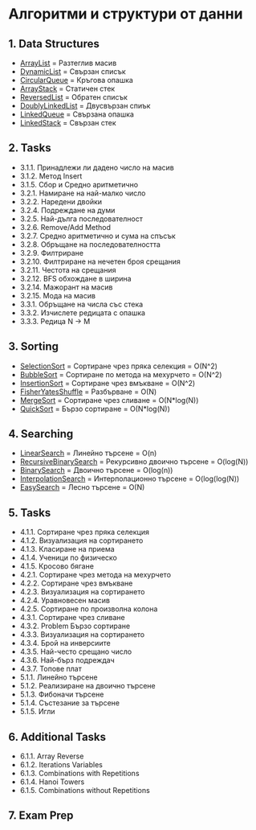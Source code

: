 ﻿# Алгоритми и структури от данни

## 1. Data Structures 
- [ArrayList](1.%20Data%20Structures/ArrayList) = Разтеглив масив
- [DynamicList](1.%20Data%20Structures/DynamicList) = Свързан списък
- [CircularQueue](1.%20Data%20Structures/CircularQueue) = Кръгова опашка
- [ArrayStack](1.%20Data%20Structures/ArrayStack) = Статичен стек
- [ReversedList](1.%20Data%20Structures/ReversedList) = Обратен списък
- [DoublyLinkedList](1.%20Data%20Structures/DoublyLinkedList) = Двусвързан спиък
- [LinkedQueue](1.%20Data%20Structures/LinkedQueue) =  Свързана опашка
- [LinkedStack](1.%20Data%20Structures/LinkedStack) = Свързан стек

## 2. Tasks
- 3.1.1. Принадлежи ли дадено число на масив
- 3.1.2. Метод Insert 
- 3.1.5. Сбор и Средно аритметично
- 3.2.1. Намиране на най-малко число 
- 3.2.2. Наредени двойки
- 3.2.4. Подреждане на думи
- 3.2.5. Най-дълга последователност
- 3.2.6. Remove/Add Method 
- 3.2.7. Средно аритметично и сума на спъсък 
- 3.2.8. Обръщане на последователността 
- 3.2.9. Филтриране 
- 3.2.10. Филтриране на нечетен броя срещания
- 3.2.11. Честота на срещания
- 3.2.12. BFS обхождане в ширина
- 3.2.14. Мажорант на масив
- 3.2.15. Мода на масив
- 3.3.1. Обръщане на числа със стека
- 3.3.2. Изчислете редицата с опашка
- 3.3.3. Редица N -> M

## 3. Sorting 
- [SelectionSort](3.%20Sorting/SelectionSort) = Сортиране чрез пряка селекция = О(N^2)
- [BubbleSort](3.%20Sorting/BubbleSort) = Сортиране по метода на мехурчето = О(N^2)
- [InsertionSort](3.%20Sorting/InsertionSort) = Сортиране чрез вмъкване = О(N^2)
- [FisherYatesShuffle](3.%20Sorting/FisherYatesShuffle) = Разбърване = О(N)
- [MergeSort](3.%20Sorting/MergeSort) = Сортиране чрез сливане = O(N*log(N))
- [QuickSort](3.%20Sorting/QuickSort) = Бързо сортиране = O(N*log(N))

## 4. Searching 
- [LinearSearch](4.%20Searching/LinearSearch) = Линейно търсене = O(n)
- [RecursiveBinarySearch](4.%20Searching/RecursiveBinarySearch) = Рекурсивно двоично търсене = O(log(N))
- [BinarySearch](4.%20Searching/BinarySearch) = Двоично търсене = O(log(n))
- [InterpolationSearch](4.%20Searching/InterpolationSearch) = Интерполационно търсене = O(log(log(N))
- [EasySearch](4.%20Searching/EasySearch) = Лесно търсене = O(N)

## 5. Tasks
- 4.1.1. Сортиране чрез пряка селекция
- 4.1.2. Визуализация на сортирането
- 4.1.3. Класиране на приема
- 4.1.4. Ученици по физическо
- 4.1.5. Кросово бягане
- 4.2.1. Сортиране чрез метода на мехурчето
- 4.2.2. Сортиране чрез вмъкване
- 4.2.3. Визуализация на сортирането
- 4.2.4. Уравновесен масив
- 4.2.5. Сортиране по произволна колона
- 4.3.1. Сортиране чрез сливане
- 4.3.2. Problem Бързо сортиране
- 4.3.3. Визуализация на сортирането
- 4.3.4. Брой на инверсиите
- 4.3.5. Най-често срещано число
- 4.3.6. Най-бърз подреждач
- 4.3.7. Топове плат
- 5.1.1. Линейно търсене
- 5.1.2. Реализиране на двоично търсене
- 5.1.3. Фибоначи търсене
- 5.1.4. Състезание за търсене
- 5.1.5. Игли

## 6. Additional Tasks
- 6.1.1. Array Reverse
- 6.1.2. Iterations Variables 
- 6.1.3. Combinations with Repetitions
- 6.1.4. Hanoi Towers
- 6.1.5. Combinations without Repetitions

## 7. Exam Prep